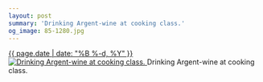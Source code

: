 ```yaml
---
layout: post
summary: 'Drinking Argent-wine at cooking class.'
og_image: 85-1280.jpg
---
```


<p>
 <time>
  <a href="/85">
   {{ page.date | date: "%B %-d, %Y" }}
  </a>
 </time>
 <a href="/85">
  <img alt="Drinking Argent-wine at cooking class." sizes="(min-width: 700px) 50vw, calc(100vw - 2rem)" src="{{ site.assets_url }}/85-640.jpg" srcset="{{ site.assets_url }}/85-1280.jpg 1280w, {{ site.assets_url }}/85-960.jpg 960w, {{ site.assets_url }}/85-640.jpg 640w, {{ site.assets_url }}/85-320.jpg 320w"/>
 </a>
 <span>
  Drinking Argent-wine at cooking class.
 </span>
</p>
